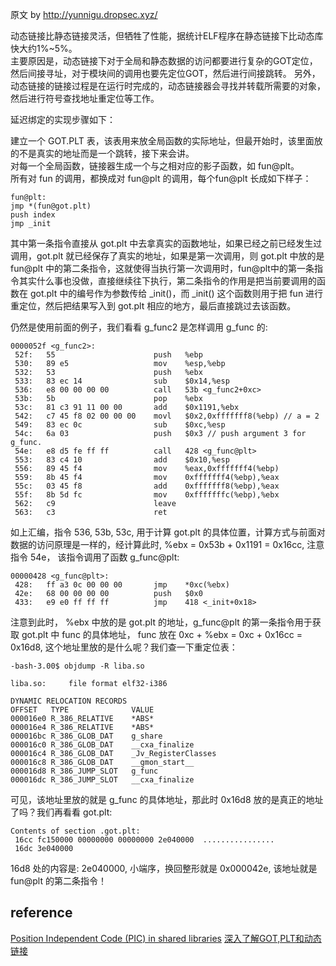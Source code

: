 原文 by http://yunnigu.dropsec.xyz/

动态链接比静态链接灵活，但牺牲了性能，据统计ELF程序在静态链接下比动态库快大约1%~5%。  
主要原因是，动态链接下对于全局和静态数据的访问都要进行复杂的GOT定位，然后间接寻址，对于模块间的调用也要先定位GOT，然后进行间接跳转。
另外，动态链接的链接过程是在运行时完成的，动态链接器会寻找并转载所需要的对象，然后进行符号查找地址重定位等工作。  

延迟绑定的实现步骤如下： 

建立一个 GOT.PLT 表，该表用来放全局函数的实际地址，但最开始时，该里面放的不是真实的地址而是一个跳转，接下来会讲。  
对每一个全局函数，链接器生成一个与之相对应的影子函数，如 fun@plt。  
所有对 fun 的调用，都换成对 fun@plt 的调用，每个fun@plt 长成如下样子：  
```
fun@plt:
jmp *(fun@got.plt)
push index
jmp _init
```
其中第一条指令直接从 got.plt 中去拿真实的函数地址，如果已经之前已经发生过调用，got.plt 就已经保存了真实的地址，如果是第一次调用，则 got.plt 中放的是 fun@plt 中的第二条指令，这就使得当执行第一次调用时，fun@plt中的第一条指令其实什么事也没做，直接继续往下执行，第二条指令的作用是把当前要调用的函数在 got.plt 中的编号作为参数传给 _init()，而 _init() 这个函数则用于把 fun 进行重定位，然后把结果写入到 got.plt 相应的地方，最后直接跳过去该函数。  

仍然是使用前面的例子，我们看看 g_func2 是怎样调用 g_func 的:  
```
0000052f <g_func2>:
 52f:   55                      push   %ebp
 530:   89 e5                   mov    %esp,%ebp
 532:   53                      push   %ebx
 533:   83 ec 14                sub    $0x14,%esp
 536:   e8 00 00 00 00          call   53b <g_func2+0xc>
 53b:   5b                      pop    %ebx
 53c:   81 c3 91 11 00 00       add    $0x1191,%ebx
 542:   c7 45 f8 02 00 00 00    movl   $0x2,0xfffffff8(%ebp) // a = 2
 549:   83 ec 0c                sub    $0xc,%esp
 54c:   6a 03                   push   $0x3 // push argument 3 for g_func.
 54e:   e8 d5 fe ff ff          call   428 <g_func@plt>
 553:   83 c4 10                add    $0x10,%esp
 556:   89 45 f4                mov    %eax,0xfffffff4(%ebp)
 559:   8b 45 f4                mov    0xfffffff4(%ebp),%eax
 55c:   03 45 f8                add    0xfffffff8(%ebp),%eax
 55f:   8b 5d fc                mov    0xfffffffc(%ebp),%ebx
 562:   c9                      leave  
 563:   c3                      ret
``` 
如上汇编，指令 536, 53b, 53c, 用于计算 got.plt 的具体位置，计算方式与前面对数据的访问原理是一样的，经计算此时, %ebx = 0x53b + 0x1191 = 0x16cc, 注意指令 54e， 该指令调用了函数 g_func@plt:  
```
00000428 <g_func@plt>:
 428:   ff a3 0c 00 00 00       jmp    *0xc(%ebx)
 42e:   68 00 00 00 00          push   $0x0
 433:   e9 e0 ff ff ff          jmp    418 <_init+0x18>
```
注意到此时， %ebx 中放的是 got.plt 的地址，g_func@plt 的第一条指令用于获取 got.plt 中 func 的具体地址， func 放在 0xc + %ebx = 0xc + 0x16cc = 0x16d8, 这个地址里放的是什么呢？我们查一下重定位表：  
```
-bash-3.00$ objdump -R liba.so

liba.so:     file format elf32-i386

DYNAMIC RELOCATION RECORDS
OFFSET   TYPE              VALUE
000016e0 R_386_RELATIVE    *ABS*
000016e4 R_386_RELATIVE    *ABS*
000016bc R_386_GLOB_DAT    g_share
000016c0 R_386_GLOB_DAT    __cxa_finalize
000016c4 R_386_GLOB_DAT    _Jv_RegisterClasses
000016c8 R_386_GLOB_DAT    __gmon_start__
000016d8 R_386_JUMP_SLOT   g_func
000016dc R_386_JUMP_SLOT   __cxa_finalize
```
可见，该地址里放的就是 g_func 的具体地址，那此时 0x16d8 放的是真正的地址了吗？我们再看看 got.plt:  
```
Contents of section .got.plt:
 16cc fc150000 00000000 00000000 2e040000  ................
 16dc 3e040000 
```
16d8 处的内容是: 2e040000, 小端序，换回整形就是 0x000042e, 该地址就是 fun@plt 的第二条指令！  

## reference
[Position Independent Code (PIC) in shared libraries](https://eli.thegreenplace.net/2011/11/03/position-independent-code-pic-in-shared-libraries/)
[深入了解GOT,PLT和动态链接](https://evilpan.com/2018/04/09/about-got-plt/)
